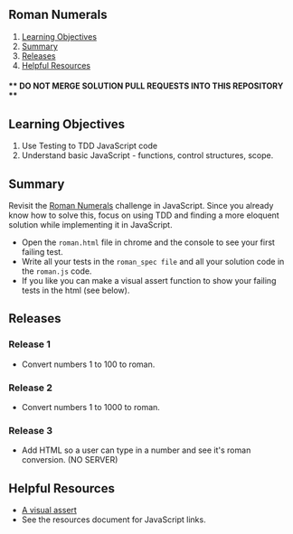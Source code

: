 ## Roman Numerals
1. [Learning Objectives](#learning-objectives)
1. [Summary](#summary)
1. [Releases](#releases)
1. [Helpful Resources](#helpful-resources)

#### ** DO NOT MERGE SOLUTION PULL REQUESTS INTO THIS REPOSITORY **

## Learning Objectives
1. Use Testing to TDD JavaScript code 
1. Understand basic JavaScript - functions, control structures, scope.

## Summary
Revisit the [Roman Numerals]() challenge in JavaScript. Since you already know how to solve this, focus on using TDD and finding a more eloquent solution while implementing it in JavaScript. 
* Open the `roman.html` file in chrome and the console to see your first failing test.  
* Write all your tests in the `roman_spec file` and all your solution code in the `roman.js` code.
* If you like you can make a visual assert function to show your failing tests in the html (see below).

## Releases 
### Release 1
* Convert numbers 1 to 100 to roman.

### Release 2
* Convert numbers 1 to 1000 to roman.

### Release 3
*  Add HTML so a user can type in a number and see it's roman conversion. (NO SERVER)

## Helpful Resources
* [A visual assert](http://net.tutsplus.com/tutorials/javascript-ajax/quick-tip-quick-and-easy-javascript-testing-with-assert/)
* See the resources document for JavaScript links. 